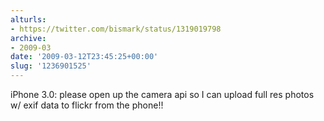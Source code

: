 ```yaml
---
alturls:
- https://twitter.com/bismark/status/1319019798
archive:
- 2009-03
date: '2009-03-12T23:45:25+00:00'
slug: '1236901525'
---
```


iPhone 3.0: please open up the camera api so I can upload full res photos w/ exif data to flickr from the phone!!

